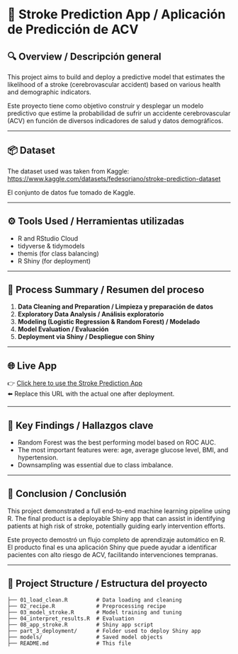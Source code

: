 # 🧠 Stroke Prediction App / Aplicación de Predicción de ACV

## 🔍 Overview / Descripción general

This project aims to build and deploy a predictive model that estimates the likelihood of a stroke (cerebrovascular accident) based on various health and demographic indicators.

Este proyecto tiene como objetivo construir y desplegar un modelo predictivo que estime la probabilidad de sufrir un accidente cerebrovascular (ACV) en función de diversos indicadores de salud y datos demográficos.

---

## 📦 Dataset

The dataset used was taken from Kaggle:  
https://www.kaggle.com/datasets/fedesoriano/stroke-prediction-dataset

El conjunto de datos fue tomado de Kaggle.

---

## ⚙️ Tools Used / Herramientas utilizadas

- R and RStudio Cloud  
- tidyverse & tidymodels  
- themis (for class balancing)  
- R Shiny (for deployment)

---

## 🧪 Process Summary / Resumen del proceso

1. **Data Cleaning and Preparation / Limpieza y preparación de datos**
2. **Exploratory Data Analysis / Análisis exploratorio**
3. **Modeling (Logistic Regression & Random Forest) / Modelado**
4. **Model Evaluation / Evaluación**
5. **Deployment via Shiny / Despliegue con Shiny**

---

## 🌐 Live App

👉 [Click here to use the Stroke Prediction App]( https://ejdiq9-edison-cespedes.shinyapps.io/stroke-prediction/)  
⬅️ Replace this URL with the actual one after deployment.

---

## 🧠 Key Findings / Hallazgos clave

- Random Forest was the best performing model based on ROC AUC.
- The most important features were: age, average glucose level, BMI, and hypertension.
- Downsampling was essential due to class imbalance.

---

## 📝 Conclusion / Conclusión

This project demonstrated a full end-to-end machine learning pipeline using R. The final product is a deployable Shiny app that can assist in identifying patients at high risk of stroke, potentially guiding early intervention efforts.

Este proyecto demostró un flujo completo de aprendizaje automático en R. El producto final es una aplicación Shiny que puede ayudar a identificar pacientes con alto riesgo de ACV, facilitando intervenciones tempranas.

---

## 📁 Project Structure / Estructura del proyecto

```text
├── 01_load_clean.R         # Data loading and cleaning
├── 02_recipe.R             # Preprocessing recipe
├── 03_model_stroke.R       # Model training and tuning
├── 04_interpret_results.R  # Evaluation
├── 08_app_stroke.R         # Shiny app script
├── part_3_deployment/      # Folder used to deploy Shiny app
├── models/                 # Saved model objects
├── README.md               # This file


